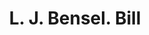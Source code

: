 ---
doi: 10.7916/D8DZ1MF2
date_other: '1901'
date_other_textual: '1901'
form: printed ephemera
genre:
- Invoices
name:
- L. J. Bensel
object_in_context_url: https://biggert.cul.columbia.edu/items/view/ave_biggert_01047
subject_hierarchical_geographic:
- New York, New York, United States
subject_name:
- L. J. Bensel
title: L. J. Bensel. Bill
sort_title: L. J. Bensel. Bill
call_number: ave_biggert_01047
coordinates:
- 40.71277777777778,-74.00583333333333
pid: ave_biggert_01047
identifiers: ave_biggert_01047
permalink: /biggert/ave_biggert_01047/
layout: iiif-image-page
---